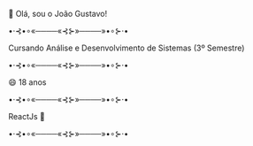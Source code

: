 🚀 Olá, sou o João Gustavo!

•⋅⊰•∘«────«⊰⊱»────»•∘⊱⋅•

Cursando Análise e Desenvolvimento de Sistemas (3º Semestre)

•⋅⊰•∘«────«⊰⊱»────»•∘⊱⋅•

😄 18 anos

•⋅⊰•∘«────«⊰⊱»────»•∘⊱⋅•

ReactJs 🥇

•⋅⊰•∘«────«⊰⊱»────»•∘⊱⋅•
